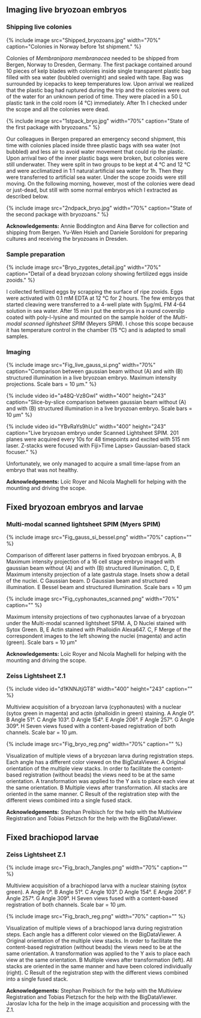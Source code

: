 ---
---
## Imaging live bryozoan embryos

### Shipping live colonies

{% include image src="Shipped_bryozoans.jpg" width="70%" caption="Colonies in Norway before 1st shipment." %}

Colonies of *Membranipora membranacea* needed to be shipped from Bergen, Norway to Dresden, Germany. The first package contained around 10 pieces of kelp blades with colonies inside single transparent plastic bag filled with sea water (bubbled overnight) and sealed with tape. Bag was surrounded by icepacks to keep temperatures low. Upon arrival we realized that the plastic bag had ruptured during the trip and the colonies were out of the water for an unknown period of time. They were placed in a 50 L plastic tank in the cold room (4 °C) immediately. After 1h I checked under the scope and all the colonies were dead.

{% include image src="1stpack_bryo.jpg" width="70%" caption="State of the first package with bryozoans." %}

Our colleagues in Bergen prepared an emergency second shipment, this time with colonies placed inside three plastic bags with sea water (not bubbled) and less air to avoid water movement that could rip the plastic. Upon arrival two of the inner plastic bags were broken, but colonies were still underwater. They were split in two groups to be kept at 4 °C and 12 °C and were acclimatized in 1:1 natural:artificial sea water for 1h. Then they were transferred to artificial sea water. Under the scope zooids were still moving. On the following morning, however, most of the colonies were dead or just-dead, but still with some normal embryos which I extracted as described below.

{% include image src="2ndpack_bryo.jpg" width="70%" caption="State of the second package with bryozoans." %}

**Acknowledgements:** Annie Boddington and Aina Børve for collection and shipping from Bergen. Yu-Wen Hsieh and Daniele Soroldoni for preparing cultures and receiving the bryozoans in Dresden.

### Sample preparation

{% include image src="Bryo_zygotes_detail.jpg" width="70%" caption="Detail of a dead bryozoan colony showing fertilized eggs inside zooids." %}

I collected fertilized eggs by scrapping the surface of ripe zooids. Eggs were activated with 0.1 mM EDTA at 12 °C for 2 hours. The few embryos that started cleaving were transferred to a 4-well plate with 5µg/mL FM 4-64 solution in sea water. After 15 min I put the embryos in a round coverslip coated with poly-l-lysine and mounted on the sample holder of the *Multi-modal scanned lightsheet SPIM* (Meyers SPIM). I chose this scope because it has temperature control in the chamber (15 °C) and is adapted to small samples.

### Imaging

{% include image src="Fig_live_gauss_si.png" width="70%" caption="Comparison between gaussian beam without (A) and with (B) structured illumination in a live bryozoan embryo. Maximum intensity projections. Scale bars = 10 µm." %}

{% include video id="a48Q-Vz8GwI" width="400" height="243" caption="Slice-by-slice comparison between gaussian beam without (A) and with (B) structured illumination in a live bryozoan embryo. Scale bars = 10 µm" %}

{% include video id="YBvRaYs9hUc" width="400" height="243" caption="Live bryozoan embryo under Scanned Lightsheet SPIM. 201 planes were acquired every 10s for 48 timepoints and excited with 515 nm laser. Z-stacks were focused with Fiji>Time Lapse> Gaussian-based stack focuser." %}

Unfortunately, we only managed to acquire a small time-lapse from an embryo that was not healthy.

**Acknowledgements:** Loïc Royer and Nicola Maghelli for helping with the mounting and driving the scope.


## Fixed bryozoan embryos and larvae

### Multi-modal scanned lightsheet SPIM (Myers SPIM)

{% include image src="Fig_gauss_si_bessel.png" width="70%" caption="" %}

Comparison of different laser patterns in fixed bryozoan embryos. A, B Maximum intensity projection of a 16 cell stage embryo imaged with gaussian beam without (A) and with (B) structured illumination. C, D, E Maximum intensity projection of a late gastrula stage. Insets show a detail of the nuclei. C Gaussian beam. D Gaussian beam and structured illumination. E Bessel beam and structured illumination. Scale bars = 10 µm

{% include image src="Fig_cyphonautes_scanned.png" width="70%" caption="" %}

Maximum intensity projections of two cyphonautes larvae of a bryozoan under the Multi-modal scanned lightsheet SPIM. A, D Nuclei stained with Sytox Green. B, E Actin stained with Phalloidin Alexa647. C, F Merge of the correspondent images to the left showing the nuclei (magenta) and actin (green). Scale bars = 10 µm"

**Acknowledgements:** Loïc Royer and Nicola Maghelli for helping with the mounting and driving the scope.

### Zeiss Lightsheet Z.1

{% include video id="d1KNNJtjGT8" width="400" height="243" caption="" %}

Multiview acquisition of a bryozoan larva (cyphonautes) with a nuclear (sytox green in magenta) and actin (phalloidin in green) staining. A Angle 0°. B Angle 51°. C Angle 103°. D Angle 154°. E Angle 206°. F Angle 257°. G Angle 309°. H Seven views fused with a content-based registration of both channels. Scale bar = 10 µm.

{% include image src="Fig_bryo_reg.png" width="70%" caption="" %}

Visualization of multiple views of a bryozoan larva during registration steps. Each angle has a different color viewed on the BigDataViewer. A Original orientation of the multiple view stacks. In order to facilitate the content-based registration (without beads) the views need to be at the same orientation. A transformation was applied to the Y axis to place each view at the same orientation. B Multiple views after transformation. All stacks are oriented in the same manner. C Result of the registration step with the different views combined into a single fused stack.

**Acknowledgements:** Stephan Preibisch for the help with the Multiview Registration and Tobias Pietzsch for the help with the BigDataViewer.

## Fixed brachiopod larvae

### Zeiss Lightsheet Z.1

{% include image src="Fig_brach_7angles.png" width="70%" caption="" %}

Multiview acquisition of a brachiopod larva with a nuclear staining (sytox green). A Angle 0°. B Angle 51°. C Angle 103°. D Angle 154°. E Angle 206°. F Angle 257°. G Angle 309°. H Seven views fused with a content-based registration of both channels. Scale bar = 10 µm.

{% include image src="Fig_brach_reg.png" width="70%" caption="" %}

Visualization of multiple views of a brachiopod larva during registration steps. Each angle has a different color viewed on the BigDataViewer. A Original orientation of the multiple view stacks. In order to facilitate the content-based registration (without beads) the views need to be at the same orientation. A transformation was applied to the Y axis to place each view at the same orientation. B Multiple views after transformation (left). All stacks are oriented in the same manner and have been colored individually (right). C Result of the registration step with the different views combined into a single fused stack.

**Acknowledgements:** Stephan Preibisch for the help with the Multiview Registration and Tobias Pietzsch for the help with the BigDataViewer. Jaroslav Icha for the help in the image acquisition and processing with the Z.1.
